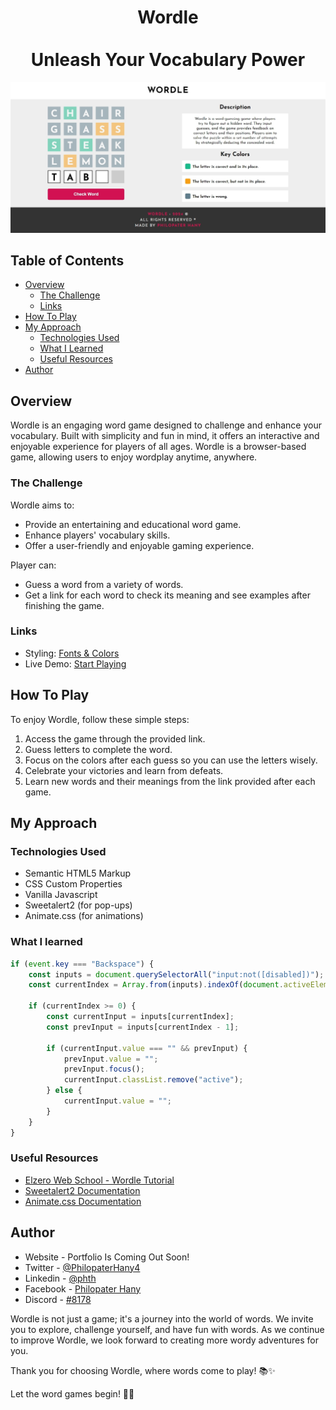 <h1 align="center">
    Wordle
    <br />
    <br />
    Unleash Your Vocabulary Power
</h1>

![Preview](./design/desktop-preview.jpg)

## Table of Contents

- [Overview](#overview)
  - [The Challenge](#the-challenge)
  - [Links](#links)
- [How To Play](#how-to-play)
- [My Approach](#our-approach)
  - [Technologies Used](#technologies-used)
  - [What I Learned](#what-we-learned)
  - [Useful Resources](#useful-resources)
- [Author](#author)

## Overview

Wordle is an engaging word game designed to challenge and enhance your vocabulary. Built with simplicity and fun in mind, it offers an interactive and enjoyable experience for players of all ages. Wordle is a browser-based game, allowing users to enjoy wordplay anytime, anywhere.

### The Challenge

Wordle aims to:

- Provide an entertaining and educational word game.
- Enhance players' vocabulary skills.
- Offer a user-friendly and enjoyable gaming experience.

Player can:
- Guess a word from a variety of words.
- Get a link for each word to check its meaning and see examples after finishing the game.

### Links

- Styling: [Fonts & Colors](https://github.com/PhilopaterHany/Wordle-Game/blob/main/style-guide.md)
- Live Demo: [Start Playing](https://philopaterhany.github.io/Wordle-Game/)

## How To Play

To enjoy Wordle, follow these simple steps:

1. Access the game through the provided link.
2. Guess letters to complete the word.
3. Focus on the colors after each guess so you can use the letters wisely.
4. Celebrate your victories and learn from defeats.
5. Learn new words and their meanings from the link provided after each game.

## My Approach

### Technologies Used

- Semantic HTML5 Markup
- CSS Custom Properties
- Vanilla Javascript
- Sweetalert2 (for pop-ups)
- Animate.css (for animations)

### What I learned

```js
if (event.key === "Backspace") {
    const inputs = document.querySelectorAll("input:not([disabled])");
    const currentIndex = Array.from(inputs).indexOf(document.activeElement);

    if (currentIndex >= 0) {
        const currentInput = inputs[currentIndex];
        const prevInput = inputs[currentIndex - 1];

        if (currentInput.value === "" && prevInput) {
            prevInput.value = "";
            prevInput.focus();
            currentInput.classList.remove("active");
        } else {
            currentInput.value = "";
        }
    }
}
```
### Useful Resources

- [Elzero Web School - Wordle Tutorial](https://youtu.be/e4P15Wc0wq8)
- [Sweetalert2 Documentation](https://sweetalert2.github.io/)
- [Animate.css Documentation](https://animate.style/)

## Author

-   Website - Portfolio Is Coming Out Soon!
-   Twitter - [@PhilopaterHany4](https://www.twitter.com/PhilopaterHany4/)
-   Linkedin - [@phth](https://www.linkedin.com/in/phth/)
-   Facebook - [Philopater Hany](https://www.facebook.com/philopater.hany.3)
-   Discord - [#8178](https://discord.com/#8178/)

Wordle is not just a game; it's a journey into the world of words. We invite you to explore, challenge yourself, and have fun with words. As we continue to improve Wordle, we look forward to creating more wordy adventures for you.

Thank you for choosing Wordle, where words come to play! 📚✨

Let the word games begin! 🎉🔠